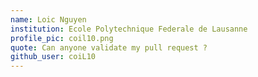 ```yaml
---
name: Loic Nguyen
institution: Ecole Polytechnique Federale de Lausanne
profile_pic: coil10.png
quote: Can anyone validate my pull request ?
github_user: coiL10
---
```

